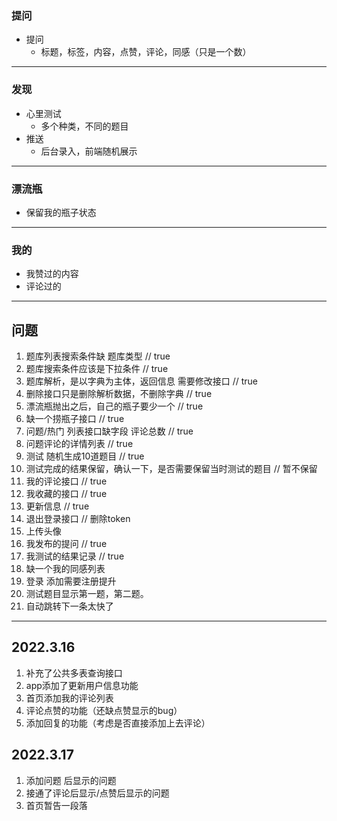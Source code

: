 ### 提问
- 提问
  - 标题，标签，内容，点赞，评论，同感（只是一个数）
---

### 发现
- 心里测试
  - 多个种类，不同的题目
- 推送
  - 后台录入，前端随机展示

---

### 漂流瓶
- 保留我的瓶子状态

---

### 我的
- 我赞过的内容
- 评论过的

---

## 问题
1. 题库列表搜索条件缺 题库类型 // true
2. 题库搜索条件应该是下拉条件 // true
3. 题库解析，是以字典为主体，返回信息 需要修改接口 // true
4. 删除接口只是删除解析数据，不删除字典 // true
5. 漂流瓶抛出之后，自己的瓶子要少一个 // true
6. 缺一个捞瓶子接口 // true
7. 问题/热门 列表接口缺字段 评论总数 // true
8. 问题评论的详情列表 // true
9. 测试 随机生成10道题目 // true
10. 测试完成的结果保留，确认一下，是否需要保留当时测试的题目 // 暂不保留
11. 我的评论接口 // true
12. 我收藏的接口 // true
13. 更新信息 // true
14. 退出登录接口 // 删除token
15. 上传头像
16. 我发布的提问 // true
17. 我测试的结果记录 // true
18. 缺一个我的同感列表
19. 登录 添加需要注册提升
20. 测试题目显示第一题，第二题。
21. 自动跳转下一条太快了
---

## 2022.3.16
1. 补充了公共多表查询接口
2. app添加了更新用户信息功能
3. 首页添加我的评论列表
4. 评论点赞的功能（还缺点赞显示的bug）
5. 添加回复的功能（考虑是否直接添加上去评论）
## 2022.3.17
1. 添加问题 后显示的问题
2. 接通了评论后显示/点赞后显示的问题
3. 首页暂告一段落
